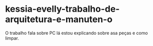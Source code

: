 # kessia-evelly-trabalho-de-arquitetura-e-manuten-o
O trabalho fala sobre PC lá estou explicando sobre asa  peças e como limpar.

